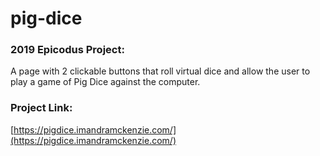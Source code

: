 # pig-dice

### 2019 Epicodus Project:
A page with 2 clickable buttons that roll virtual dice and allow the user to play a game of Pig Dice against the computer.

### Project Link:
[https://pigdice.imandramckenzie.com/](https://pigdice.imandramckenzie.com/)
